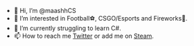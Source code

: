 - 👋 Hi, I’m @maashhCS
- 👀 I’m interested in Football⚽, CSGO/Esports and Fireworks🧨.
- 🌱 I’m currently struggling to learn C#.
- 📫 How to reach me [Twitter](https://twitter.com/maashhCS) or add me on [Steam](https://steamcommunity.com/id/maashh/).
